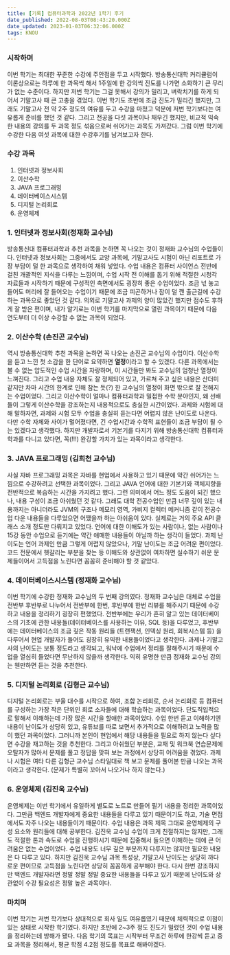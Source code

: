 ```yaml
---
title: [기록] 컴퓨터과학과 2022년 1학기 후기
date_published: 2022-08-03T08:43:20.000Z
date_updated: 2023-01-03T06:32:06.000Z
tags: KNOU
---
```


### 시작하며

이번 학기는 최대한 꾸준한 수강에 주안점을 두고 시작했다. 방송통신대학 커리큘럼이 이론상으로는 하루에 한 과목씩 해서 1주일에 한 강의씩 진도를 나가면 소화하기 큰 무리가 없는 수준이다. 하지만 저번 학기는 그걸 못해서 강의가 밀리고, 벼락치기를 하게 되어서 기말고사 때 큰 고충을 겪었다. 이번 학기도 초반에 조금 진도가 밀리긴 했지만, 그래도 기말고사 전 약 2주 정도의 여유를 두고 수강을 마쳤고 덕분에 저번 학기보다는 여유롭게 준비를 했던 것 같다. 그리고 전공을 다섯 과목이나 채우긴 했지만, 비교적 익숙한 내용의 강의를 두 과목 정도 섞음으로써 쉬어가는 과목도 가져갔다. 그럼 이번 학기에 수강한 다음 여섯 과목에 대한 수강후기를 남겨보고자 한다.

### 수강 과목

1. 인터넷과 정보사회
2. 이산수학
3. JAVA 프로그래밍
4. 데이터베이스시스템
5. 디지털 논리회로
6. 운영체제

### 1. 인터넷과 정보사회(정재화 교수님)

방송통신대 컴퓨터과학과 추천 과목을 논하면 꼭 나오는 것이 정재화 교수님의 수업들이다. 인터넷과 정보사회는 그중에서도 교양 과목에, 기말고사도 시험이 아닌 리포트로 가장 부담이 덜 한 과목으로 생각하여 채워 넣었다. 수업 내용은 컴퓨터 사이언스 전반에 걸친 개괄적인 지식을 다루는 느낌이며, 수업 시작 전 이해를 돕기 위해 적절한 시청각 자료들과 시작하기 때문에 구성적인 측면에서도 굉장히 좋은 수업이었다. 조금 넋 놓고 들어도 머리에 잘 들어오는 수업이기 때문에 조금 피곤하거나 잠이 덜 깬 출근길에 수강하는 과목으로 좋았던 것 같다. 의외로 기말고사 과제의 양이 많았긴 했지만 점수도 후하게 잘 받은 편이며, 내가 알기로는 이번 학기를 마지막으로 열린 과목이기 때문에 다음 연도부터 더 이상 수강할 수 없는 과목이 되었다.

### 2. 이산수학 (손진곤 교수님)

역시 방송통신대학 추천 과목을 논하면 꼭 나오는 손진곤 교수님의 수업이다. 이산수학을 듣고 느낀 첫 소감을 한 단어로 요약하면 **열정**이라고 할 수 있겠다. 다른 과목에서는 볼 수 없는 압도적인 수업 시간을 자랑하며, 이 시간들만 봐도 교수님의 엄청난 열정이 느껴진다. 그리고 수업 내용 자체도 잘 정제되어 있고, 가르쳐 주고 싶은 내용은 산더미 같지만 차마 시간의 한계로 인해 참는 듯(?) 한 교수님의 열정이 화면 밖으로 잘 전해지는 수업이었다. 그리고 이산수학이 얼마나 컴퓨터과학과 밀접한 수학 분야인지, 왜 선배들이 그렇게 이산수학을 강조하는지 내용적으로도 충실한 시간이었다. 과제와 시험에 대해 말하자면, 과제와 시험 모두 수업을 충실히 듣는다면 어렵지 않은 난이도로 나온다. 다만 수학 자체와 사이가 멀어졌다면, 긴 수업시간과 수학적 표현들이 조금 부담이 될 수는 있겠다고 생각했다. 하지만 개발자로서 기본기를 다지기 위해 방송통신대학 컴퓨터과학과를 다니고 있다면, 꼭(!!!) 완강할 가치가 있는 과목이라고 생각한다.

### 3. JAVA 프로그래밍 (김희천 교수님)

사실 자바 프로그래밍 과목은 자바를 현업에서 사용하고 있기 때문에 약간 쉬어가는 느낌으로 수강하려고 선택한 과목이었다. 그리고 JAVA 언어에 대한 기본기와 객체지향을 전반적으로 복습하는 시간을 가지려고 했다. 그런 의미에서 어느 정도 도움이 되긴 했으나, 내용 구성이 조금 아쉬웠던 것 같다. 그래도 대학 전공수업인 만큼 너무 깊이 있는 내용까지는 아니더라도 JVM의 구조나 메모리 영역, 가비지 컬렉터 메커니즘 같이 전공수업 다운 내용들을 다루었으면 어땠을까 하는 아쉬움이 있다. 실제로는 거의 주요 API 클래스 소개 정도만 다뤄지고 있었다. 언어에 대한 이해도가 있는 사람이나, 없는 사람이나 15강 동안 수업으로 듣기에는 약간 애매한 내용들이 아닐까 하는 생각이 들었다. 과제 난이도는 언어 과제인 만큼 그렇게 어렵지 않았으나, 기말 난이도는 조금 어려운 편이었다. 코드 전문에서 헷갈리는 부분을 찾는 등 이해도와 상관없이 여차하면 실수하기 쉬운 문제들이어서 고득점을 노린다면 꼼꼼히 준비해야 할 것 같았다.

### 4. 데이터베이스시스템 (정재화 교수님)

이번 학기에 수강한 정재화 교수님의 두 번째 강의였다. 정재화 교수님은 대체로 수업을 전반부 후반부로 나누어서 전반부에 한번, 후반부에 한번 리뷰를 해주시기 때문에 수강하고 내용을 정리하기 굉장히 편했었다. 전반부에는 우리가 흔히 알고 있는 데이터베이스의 기초에 관한 내용들(데이터베이스를 사용하는 이유, SQL 등)을 다루었고, 후반부에는 데이터베이스의 조금 깊은 작동 원리들 (트랜잭션, 인덱싱 원리, 회복시스템 등) 을 다루어서 현업 개발자가 들어도 굉장히 유익한 내용들이었다고 생각한다. 과제나 기말고사의 난이도는 보통 정도라고 생각되고, 워낙에 수업에서 정리를 잘해주시기 때문에 수업을 열심히 들었다면 무난하지 않을까 생각한다. 익히 유명한 만큼 정재화 교수님 강의는 웬만하면 듣는 것을 추천한다.

### 5. 디지털 논리회로 (김형근 교수님)

디지털 논리회로는 부울 대수를 시작으로 하여, 조합 논리회로, 순서 논리회로 등 컴퓨터를 구성하는 가장 작은 단위인 회로 소자들에 대해 학습하는 과목이었다. 단도직입적으로 말해서 이해하는데 가장 많은 시간을 할애한 과목이었다. 수업 한번 듣고 이해하기엔 내용이 난이도가 상당히 있고, 유튜브를 따로 보면서 추가적으로 이해하려고 노력을 많이 했던 과목이었다. 그러니까 본인이 현업에서 해당 내용들을 필요로 하지 않는다 싶다면 수강을 재고하는 것을 추천한다. 그리고 아쉬웠던 부분은, 교재 및 워크북 연습문제에 오탈자가 많아서 문제를 풀고 정답을 맞혀 보는 과정에서 상당히 어려움을 겪었다. 과제나 시험은 여타 다른 김형근 교수님 스타일대로 책 보고 문제를 풀어본 만큼 나오는 과목이라고 생각한다. (문제가 특별히 꼬아서 나오거나 하지 않는다.)

### 6. 운영체제 (김진욱 교수님)

운영체제는 이번 학기에서 유일하게 별도로 노트로 만들어 필기 내용을 정리한 과목이었다. 그만큼 백엔드 개발자에게 중요한 내용들을 다루고 있기 때문이기도 하고, 기술 면접에서도 자주 나오는 내용들이기 때문이다. 수업 내용은 과목 제목 그대로 운영체제의 구성 요소와 원리들에 대해 공부한다. 김진욱 교수님 수업이 크게 친절하지는 않지만, 그래도 적절한 톤과 속도로 수업을 진행하시기 때문에 집중해서 들으면 이해하는 데에 큰 어려움은 없는 수업이었다. 수업 내용도 너무 깊은 부분까지 다루지는 않지만 필요한 내용은 다 다루고 있다. 하지만 김진욱 교수님 과목 특성상, 기말고사 난이도는 상당히 까다로운 편이므로 고득점을 노린다면 상당히 꼼꼼하게 공부해야 한다. 다시 한번 강조하지만 백엔드 개발자라면 정말 정말 정말 중요한 내용들을 다루고 있기 때문에 난이도와 상관없이 수강 필요성은 정말 높은 과목이다.

### 마치며

이번 학기는 저번 학기보다 상대적으로 회사 일도 여유롭였기 때문에 체력적으로 이점이 있는 상태로 시작한 학기였다. 하지만 초반에 2~3주 정도 진도가 밀렸던 것이 수업 내용을 정리하는데 방해가 됐다. 다음 학기의 목표는 시작부터 무조건 하루에 한강씩 듣고 중요 과목을 정리해서, 평균 학점 4.2점 정도를 목표로 해봐야겠다.
